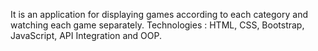 It is an application for displaying games according to each category and watching each game separately.
Technologies : HTML, CSS, Bootstrap, JavaScript, API Integration and OOP.
